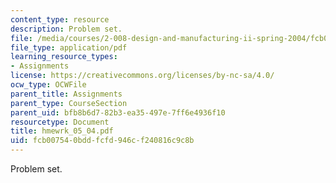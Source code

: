 ```yaml
---
content_type: resource
description: Problem set.
file: /media/courses/2-008-design-and-manufacturing-ii-spring-2004/fcb007540bddfcfd946cf240816c9c8b_hmewrk_05_04.pdf
file_type: application/pdf
learning_resource_types:
- Assignments
license: https://creativecommons.org/licenses/by-nc-sa/4.0/
ocw_type: OCWFile
parent_title: Assignments
parent_type: CourseSection
parent_uid: bfb8b6d7-82b3-ea35-497e-7ff6e4936f10
resourcetype: Document
title: hmewrk_05_04.pdf
uid: fcb00754-0bdd-fcfd-946c-f240816c9c8b
---
```

Problem set.